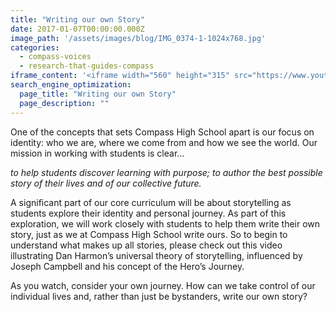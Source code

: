 ```yaml
---
title: "Writing our own Story"
date: 2017-01-07T00:00:00.000Z
image_path: '/assets/images/blog/IMG_0374-1-1024x768.jpg'
categories:
  - compass-voices
  - research-that-guides-compass
iframe_content: '<iframe width="560" height="315" src="https://www.youtube.com/embed/LuD2Aa0zFiA" frameborder="0" allowfullscreen></iframe>'
search_engine_optimization:
  page_title: "Writing our own Story"
  page_description: ""
---
```

One of the concepts that sets Compass High School apart is our focus on identity: who we are, where we come from and how we see the world.  Our mission in working with students is clear…

*to help students discover learning with purpose; to author the best possible story of their lives and of our collective future.*

A significant part of our core curriculum will be about storytelling as students explore their identity and personal journey.  As part of this exploration, we will work closely with students to help them write their own story, just as we at Compass High School write ours.  So to begin to understand what makes up all stories, please check out this video illustrating Dan Harmon’s universal theory of storytelling, influenced by Joseph Campbell and his concept of the Hero’s Journey.

As you watch, consider your own journey.  How can we take control of our individual lives and, rather than just be bystanders, write our own story?
